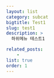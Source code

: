 ```yaml
---
layout: list
category: subcat
bigtitle: Test1
slug: test1
description: >
  하위메뉴 테스트1

related_posts:
    - 
list: true
order: 1
---
```

<!-- order는 순서 -->